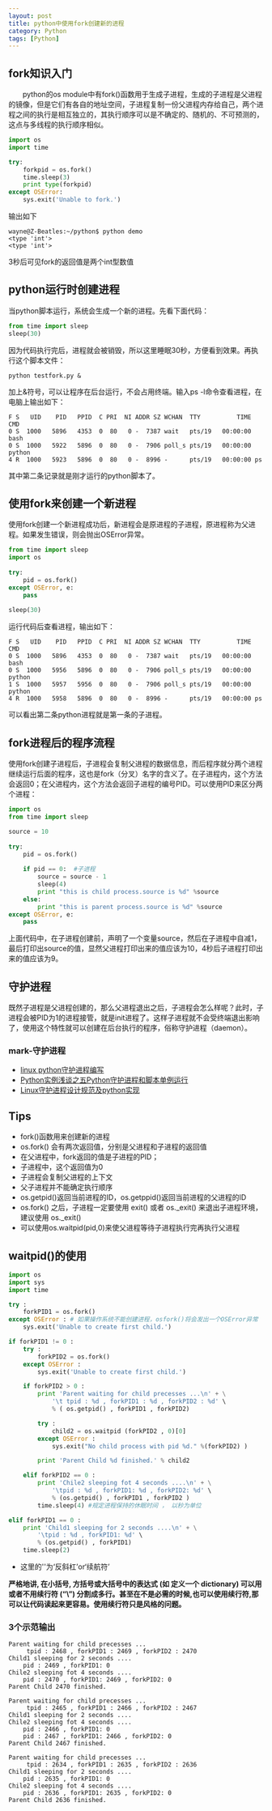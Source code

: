 ```yaml
---
layout: post
title: python中使用fork创建新的进程
category: Python
tags: [Python]
---
```


## fork知识入门
　　python的os module中有fork()函数用于生成子进程，生成的子进程是父进程的镜像，但是它们有各自的地址空间，子进程复制一份父进程内存给自己，两个进程之间的执行是相互独立的，其执行顺序可以是不确定的、随机的、不可预测的，这点与多线程的执行顺序相似。

```python
import os
import time

try:
    forkpid = os.fork()
    time.sleep(3)
    print type(forkpid)
except OSError:
    sys.exit('Unable to fork.')
```

输出如下

```shell
wayne@Z-Beatles:~/python$ python demo
<type 'int'>
<type 'int'>
```

3秒后可见fork的返回值是两个int型数值
    
## python运行时创建进程
当python脚本运行，系统会生成一个新的进程。先看下面代码：

```python
from time import sleep
sleep(30)
```

因为代码执行完后，进程就会被销毁，所以这里睡眠30秒，方便看到效果。再执行这个脚本文件：

```shell
python testfork.py &
```

加上&符号，可以让程序在后台运行，不会占用终端。输入ps -l命令查看进程，在电脑上输出如下：

```shell
F S   UID    PID   PPID  C PRI  NI ADDR SZ WCHAN  TTY          TIME CMD
0 S  1000   5896   4353  0  80   0 -  7387 wait   pts/19   00:00:00 bash
0 S  1000   5922   5896  0  80   0 -  7906 poll_s pts/19   00:00:00 python
4 R  1000   5923   5896  0  80   0 -  8996 -      pts/19   00:00:00 ps
```

其中第二条记录就是刚才运行的python脚本了。

## 使用fork来创建一个新进程

使用fork创建一个新进程成功后，新进程会是原进程的子进程，原进程称为父进程。如果发生错误，则会抛出OSError异常。

```python
from time import sleep
import os
 
try:
    pid = os.fork()
except OSError, e:
    pass
 
sleep(30)
```

运行代码后查看进程，输出如下：

```shell
F S   UID    PID   PPID  C PRI  NI ADDR SZ WCHAN  TTY          TIME CMD
0 S  1000   5896   4353  0  80   0 -  7387 wait   pts/19   00:00:00 bash
0 S  1000   5956   5896  0  80   0 -  7906 poll_s pts/19   00:00:00 python
1 S  1000   5957   5956  0  80   0 -  7906 poll_s pts/19   00:00:00 python
4 R  1000   5958   5896  0  80   0 -  8996 -      pts/19   00:00:00 ps
```

可以看出第二条python进程就是第一条的子进程。

## fork进程后的程序流程

使用fork创建子进程后，子进程会复制父进程的数据信息，而后程序就分两个进程继续运行后面的程序，这也是fork（分叉）名字的含义了。在子进程内，这个方法会返回0；在父进程内，这个方法会返回子进程的编号PID。可以使用PID来区分两个进程：

```python
import os
from time import sleep

source = 10
 
try:
    pid = os.fork()
 
    if pid == 0:  #子进程
        source = source - 1
        sleep(4)
        print "this is child process.source is %d" %source
    else: 
        print "this is parent process.source is %d" %source
except OSError, e:
    pass
```

上面代码中，在子进程创建前，声明了一个变量source，然后在子进程中自减1，最后打印出source的值，显然父进程打印出来的值应该为10，4秒后子进程打印出来的值应该为9。

## 守护进程

既然子进程是父进程创建的，那么父进程退出之后，子进程会怎么样呢？此时，子进程会被PID为1的进程接管，就是init进程了。这样子进程就不会受终端退出影响了，使用这个特性就可以创建在后台执行的程序，俗称守护进程（daemon）。

### mark-守护进程

* [linux python守护进程编写](http://blog.csdn.net/mr_jj_lian/article/details/7252222)
* [Python实例浅谈之五Python守护进程和脚本单例运行](http://blog.csdn.net/taiyang1987912/article/details/44850999)
* [Linux守护进程设计规范及python实现](http://blog.csdn.net/dysj4099/article/details/18219411)

## Tips

* fork()函数用来创建新的进程
* os.fork() 会有两次返回值，分别是父进程和子进程的返回值
* 在父进程中，fork返回的值是子进程的PID；
* 子进程中，这个返回值为0
* 子进程会复制父进程的上下文
* 父子进程并不能确定执行顺序
* os.getpid()返回当前进程的ID，os.getppid()返回当前进程的父进程的ID
* os.fork() 之后，子进程一定要使用 exit() 或者 os._exit() 来退出子进程环境，建议使用 os._exit()
* 可以使用os.waitpid(pid,0)来使父进程等待子进程执行完再执行父进程


## waitpid()的使用

```python
import os
import sys
import time 

try :
    forkPID1 = os.fork()
except OSError : # 如果操作系统不能创建进程，osfork()将会发出一个OSError异常
    sys.exit('Unable to create first child.')

if forkPID1 != 0 :
    try :
        forkPID2 = os.fork() 
    except OSError :
        sys.exit('Unable to create first child.')

    if forkPID2 > 0 :
        print 'Parent waiting for child precesses ...\n' + \
            '\t tpid : %d , forkPID1 : %d , forkPID2 : %d' \
            % ( os.getpid() , forkPID1 , forkPID2)

        try :
            child2 = os.waitpid (forkPID2 , 0)[0]
        except OSError :
            sys.exit("No child process with pid %d." %(forkPID2) )

        print 'Parent Child %d finished.' % child2

    elif forkPID2 == 0 :
        print 'Chile2 sleeping fot 4 seconds ....\n' + \
            '\tpid : %d , forkPID1: %d , forkPID2: %d' \
            % (os.getpid() , forkPID1 , forkPID2 )
        time.sleep(4) #规定进程保持的休眠时间 ， 以秒为单位

elif forkPID1 == 0 :
    print 'Child1 sleeping for 2 seconds ....\n' + \
        '\tpid : %d , forkPID1: %d' \
        % (os.getpid() , forkPID1)
    time.sleep(2)
```
* 这里的'\'为‘反斜杠’or‘续航符’

**严格地讲, 在小括号, 方括号或大括号中的表达式 (如 定义一个 dictionary) 可以用或者不用续行符 (“\”) 分割成多行。甚至在不是必需的时候,也可以使用续行符,那可以让代码读起来更容易。使用续行符只是风格的问题。**

### 3个示范输出

```shell
Parent waiting for child precesses ...
     tpid : 2468 , forkPID1 : 2469 , forkPID2 : 2470
Child1 sleeping for 2 seconds ....
    pid : 2469 , forkPID1: 0
Chile2 sleeping fot 4 seconds ....
    pid : 2470 , forkPID1: 2469 , forkPID2: 0
Parent Child 2470 finished.

Parent waiting for child precesses ...
     tpid : 2465 , forkPID1 : 2466 , forkPID2 : 2467
Child1 sleeping for 2 seconds ....
Chile2 sleeping fot 4 seconds ....
    pid : 2466 , forkPID1: 0
    pid : 2467 , forkPID1: 2466 , forkPID2: 0
Parent Child 2467 finished.

Parent waiting for child precesses ...
     tpid : 2634 , forkPID1 : 2635 , forkPID2 : 2636
Child1 sleeping for 2 seconds ....
    pid : 2635 , forkPID1: 0
Chile2 sleeping fot 4 seconds ....
    pid : 2636 , forkPID1: 2635 , forkPID2: 0
Parent Child 2636 finished.
```


